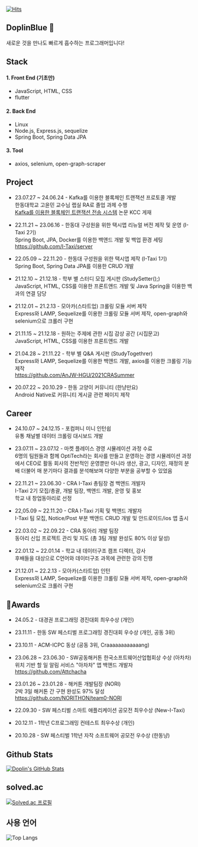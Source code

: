 [![Hits](https://hits.seeyoufarm.com/api/count/incr/badge.svg?url=https%3A%2F%2Fgithub.com%2FYuSoeun%2Fhit-counter&count_bg=%233D61C8&title_bg=%23555555&icon=&icon_color=%23E7E7E7&title=hits&edge_flat=false)](https://hits.seeyoufarm.com)

## DoplinBlue 👋
새로운 것을 만나도 빠르게 흡수하는 프로그래머입니다!
  

## Stack
#### 1. Front End (기초만)
- JavaScript, HTML, CSS
- flutter

#### 2. Back End
- Linux
- Node.js, Express.js, sequelize
- Spring Boot, Spring Data JPA

#### 3. Tool
- axios, selenium, open-graph-scraper
  
  
## Project
- 23.07.27 ~ 24.06.24 - Kafka를 이용한 블록체인 트랜잭션 프로토콜 개발  
한동대학교 고윤민 교수님 랩실 RA로 졸업 과제 수행  
[Kafka를 이용한 블록체인 트랜잭션 전송 시스템](https://www.dbpia.co.kr/pdf/pdfView.do?nodeId=NODE11862518&googleIPSandBox=false&mark=0&minRead=5&ipRange=false&b2cLoginYN=false&icstClss=010000&isPDFSizeAllowed=true&accessgl=Y&language=ko_KR&hasTopBanner=true  ) 논문 KCC 게재
 
- 22.11.21 ~ 23.06.16 - 한동대 구성원을 위한 택시앱 리뉴얼 버전 제작 및 운영 (I-Taxi 2기)  
Spring Boot, JPA, Docker를 이용한 백앤드 개발 및 백업 환경 세팅  
https://github.com/I-Taxi/server  

- 22.05.09 ~ 22.11.20 - 한동대 구성원을 위한 택시앱 제작 (I-Taxi 1기)  
Spring Boot, Spring Data JPA를 이용한 CRUD 개발  

- 21.12.10 ~ 21.12.18 - 학부 별 스터디 모집 게시판 (StudySetter();)  
JavaScript, HTML, CSS를 이용한 프론트앤드 개발 및 Java Spring을 이용한 백과의 연결 담당  

- 21.12.01 ~ 21.2.13 - 모아카(스타트업) 크롤링 모듈 서버 제작  
Express와 LAMP, Sequelize를 이용한 크롤링 모듈 서버 제작, open-graph와 selenium으로 크롤러 구현

- 21.11.15 ~ 21.12.18 - 원하는 주제에 관한 시집 감상 공간 (시집문고)  
JavaScript, HTML, CSS를 이용한 프론트앤드 개발

- 21.04.28 ~ 21.11.22 - 학부 별 Q&A 게시판 (StudyTogethrer)  
Express와 LAMP, Sequelize를 이용한 백앤드 개발, axios를 이용한 크롤링 기능 제작  
https://github.com/AnJW-HGU/2021CRASummer

- 20.07.22 ~ 20.10.29 - 한동 고양이 커뮤니티 (한냥만요)  
Android Native로 커뮤니티 게시글 관련 페이지 제작
  

## Career
- 24.10.07 ~ 24.12.15 - 포컴퍼니 미니 인턴쉽  
유통 채널별 데이터 크롤링 대시보드 개발  
  
- 23.07.11 ~ 23.07.12 - 마켓 플레이스 경영 시뮬레이션 과정 수료  
6명의 팀원들과 함께 OptiTech라는 회사를 만들고 운영하는 경영 시뮬레이션 과정에서 CEO로 활동 회사의 전반적인 운영뿐만 아니라 생산, 광고, 디자인, 재정의 분배 더불어 매 분기마다 결과를 분석해보며 다양한 부분을 공부할 수 있었음

- 22.11.21 ~ 23.06.30 - CRA I-Taxi 총팀장 겸 백앤드 개발자  
I-Taxi 2기 모집/총괄, 개발 팀장, 백앤드 개발, 운영 및 홍보  
학교 내 창업동아리로 선정

- 22,05.09 ~ 22.11.20 - CRA I-Taxi 기획 및 백앤드 개발자  
I-Taxi 팀 모집, Notice/Post 부분 백앤드 CRUD 개발 및 안드로이드/ios 앱 출시  

- 22.03.02 ~ 22.09.22 - CRA 동아리 개발 팀장  
동아리 신입 프로젝트 관리 및 지도 (총 3팀 개발 완성도 80% 이상 달성)

- 22.01.12 ~ 22.01.14 - 학교 내 데이터구조 캠프 디렉터, 강사  
후배들을 대상으로 C언어와 데이터구조 과목에 관련한 강의 진행

- 21.12.01 ~ 22.2.13 - 모아카(스타트업) 인턴  
Express와 LAMP, Sequelize를 이용한 크롤링 모듈 서버 제작, open-graph와 selenium으로 크롤러 구현
  
## Awards
- 24.05.2 - 대경권 프로그래밍 경진대회 최우수상 (개인)  

- 23.11.11 - 한동 SW 페스티벌 프로그래밍 경진대회 우수상 (개인, 공동 3위)  
    
- 23.10.11 - ACM-ICPC 동상 (공동 3위, Craaaaaaaaaaaang)  
  
- 23.06.28 ~ 23.06.30 - SW공동해커톤 한국소프트웨어산업협회상 수상 (아차차)  
  위치 기반 할 일 알림 서비스 "아차차" 앱 백앤드 개발자  
  https://github.com/Attchacha    

- 23.01.26 ~ 23.01.28 - 해커톤 개발팀장 (NORI)  
  2박 3일 해커톤 간 구현 완성도 97% 달성  
  https://github.com/NORITHON/team0-NORI  

- 22.09.30 - SW 페스티벌 스마트 애플리케이션 공모전 최우수상 (New-I-Taxi)  

- 20.12.11 - 1학년 C프로그래밍 컨테스트 최우수상 (개인)   
  
- 20.10.28 - SW 페스티벌 1학년 자작 소프트웨어 공모전 우수상 (한동냥)  
    

## Github Stats

[![Doplin's GitHub Stats](https://github-readme-stats.vercel.app/api?username=YuSoeun&count_private=true&show_icons=true)](https://github.com/anuraghazra/github-readme-stats)

## solved.ac
[![Solved.ac 프로필](http://mazassumnida.wtf/api/v2/generate_badge?boj=soeunsense7)](https://solved.ac/soeunsense7)

## 사용 언어
![Top Langs](https://github-readme-stats.vercel.app/api/top-langs/?username=YuSoeun&theme=merko)
